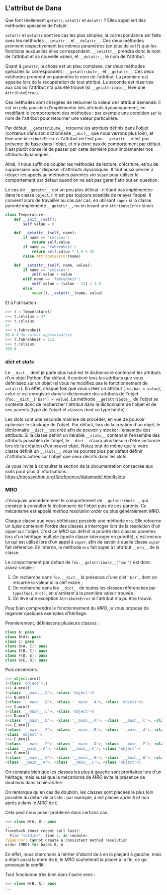 ## L'attribut de Dana

Que font réellement `getattr`, `setattr` et `delattr` ? Elles appellent des méthodes spéciales de l'objet.

`setattr` et `delattr` sont les cas les plus simples, la correspondance est faite avec les méthodes `__setattr__` et `__delattr__`.
Ces deux méthodes prennent respectivement les mêmes paramètres (en plus de `self`) que les fonctions auxquelles elles correspondent. `__setattr__` prendra donc le nom de l'attribut et sa nouvelle valeur, et `__delattr__` le nom de l'attribut.

Quant à `getattr`, la chose est un pleu complexe, car deux méthodes spéciales lui correspondent : `__getattribute__` et `__getattr__`. Ces deux méthodes prennent en paramètre le nom de l'attribut.
La première est appelée lors de la récupération de tout attribut. La seconde est réservée aux cas où l'attribut n'a pas été trouvé (si `__getattribute__` lève une `AttributeError`).

Ces méthodes sont chargées de retourner la valeur de l'attribut demandé.
Il est en cela possible d'implémenter des attributs dynamiquement, en modifiant le comportement des méthodes : par exemple une condition sur le nom de l'attribut pour retourner une valeur particulière.

Par défaut, `__getattribute__` retourne les attributs définis dans l'objet (contenus dans son dictionnaire `__dict__` que nous verrons plus loin), et lève une `AttributeError` si l'attribut ne l'est pas.
`__getattr__` n'est pas présente de base dans l'objet, et n'a donc pas de comportement par défaut.
Il est plutôt conseillé de passer par cette dernière pour implémenter nos attributs dynamiques.

Ainsi, il nous suffit de coupler les méthodes de lecture, d'écriture, et/ou de suppression pour disposer d'attributs dynamiques.
Il faut aussi penser à relayer les appels au méthodes parentes *via* `super` pour utiliser le comportement par défaut quand on ne sait pas gérer l'attribut en question.

Le cas de `__getattr__` est un peu plus délicat : n'étant pas implémentée dans la classe `object`, il n'est pas toujours possible de relayer l'appel.
Il convient alors de travailler au cas par cas, en utilisant `super` si la classe parente implémente `__getattr__`, ou en levant une `AttributeError` sinon.

```python
class Temperature:
    def __init__(self):
        self.value = 0

    def __getattr__(self, name):
        if name == 'celsius':
            return self.value
        if name == 'fahrenheit':
            return self.value * 1.8 + 32
        raise AttributeError(name)

    def __setattr__(self, name, value):
        if name == 'celsius':
            self.value = value
        elif name == 'fahrenheit':
            self.value = (value - 32) / 1.8
        else:
            super().__setattr__(name, value)
```

Et à l'utilisation :

```python
>>> t = Temperature()
>>> t.celsius = 37
>>> t.celsius
37
>>> t.fahrenheit
98.6 # Ou valeur approximative
>>> t.fahrenheit = 212
>>> t.celsius
100.0
```

### *dict* et *slots*

Le `__dict__` dont je parle plus haut est le dictionnaire contenant les attributs d'un objet Python. Par défaut, il contient tous les attributs que vous définissez sur un objet (si vous ne modifiez pas le fonctionnement de `setattr`).
En effet, chaque fois que vous créez un attribut (`foo.bar = value`), celui-ci est enregistré dans le dictionnaire des attributs de l'objet (`foo.__dict__['bar'] = value`). La méthode `__getattribute__` de l'objet se contente donc de rechercher l'attribut dans le dictionnaire de l'objet et de ses parents (type de l'objet et classes dont ce type hérite).

Les slots sont une seconde manière de procéder, en vue de pouvoir optimiser le stockage de l'objet. Par défaut, lors de la création d'un objet, le dictionnaire `__dict__` est créé afin de pouvoir y stocker l'ensemble des attributs. Si la classe définit un itérable `__slots__` contenant l'ensemble des attributs possibles de l'objet, le `__dict__` n'aura plus besoin d'être instancié lors de la création d'un nouvel objet.
Notez tout de même que si votre classe définit un `__slots__`, vous ne pourrez plus par défaut définir d'attributs autres sur l'objet que ceux décrits dans les slots.

Je vous invite à consulter la section de la documentation consacrée aux slots pour plus d'informations :
<https://docs.python.org/3/reference/datamodel.html#slots>

### MRO

J'évoquais précédemment le comportement de `__getattribute__`, qui consiste à consulter le dictionnaire de l'objet puis de ces parents. Ce mécanisme est appelé *method resolution order* ou plus généralement *MRO*.

Chaque classe que vous définissez possède une méthode `mro`. Elle retourne un *tuple* contenant l'ordre des classes à interroger lors de la résolution d'un appel sur l'objet.
C'est ce *MRO* qui définit la priorité des classes parentes lors d'un héritage multiple (quelle classe interroger en priorité), c'est encore lui qui est utilisé lors d'un appel à `super`, afin de savoir à quelle classe `super` fait référence.
En interne, la méthode `mro` fait appel à l'attribut `__mro__` de la classe.

Le comportement par défaut de `foo.__getattribute__('bar')` est donc assez simple :

1. On recherche dans `foo.__dict__` la présence d'une clef `'bar'`, dont on retourne la valeur si la clef existe ;
2. On recherche dans les `__dict__` de toutes les classes référencées par `type(foo).mro()`, en s'arrêtant à la première valeur trouvée ;
3. On lève une exception `AttributeError` si l'attribut n'a pu être trouvé.

Pour bien comprendre le fonctionnement du *MRO*, je vous propose de regarder quelques exemples d'héritage.

Premièrement, définissons plusieurs classes :

```python
class A: pass
class B(A): pass
class C: pass
class D(A, C): pass
class E(B, C): pass
class F(D, E): pass
class G(E, D): pass
```

Puis observons.

```python
>>> object.mro()
(<class 'object'>,)
>>> A.mro()
(<class '__main__.A'>, <class 'object'>)
>>> B.mro()
(<class '__main__.B'>, <class '__main__.A'>, <class 'object'>)
>>> C.mro()
(<class '__main__.C'>, <class 'object'>)
>>> D.mro()
(<class '__main__.D'>, <class '__main__.A'>, <class '__main__.C'>, <class 'object'>)
>>> E.mro()
(<class '__main__.E'>, <class '__main__.B'>, <class '__main__.A'>, <class '__main__.C'>,
<class 'object'>)
>>> F.mro()
(<class '__main__.F'>, <class '__main__.D'>, <class '__main__.E'>, <class '__main__.B'>,
<class '__main__.A'>, <class '__main__.C'>, <class 'object'>)
>>> G.mro()
(<class '__main__.G'>, <class '__main__.E'>, <class '__main__.B'>, <class '__main__.D'>,
<class '__main__.A'>, <class '__main__.C'>, <class 'object'>)
```

On constate bien que les classes les plus à gauche sont proritaires lors d'un héritage, mais aussi que le mécanisme de *MRO* évite la présence de doublons dans la hiérarchie.

On remarque qu'en cas de doublon, les classes sont placées le plus loin possible du début de la liste : par exemple, `A` est placée après `B` et non après `D` dans le *MRO* de `E`.

Cela peut nous poser problème dans certains cas.

```python
>>> class H(A, B): pass
...
Traceback (most recent call last):
  File "<stdin>", line 1, in <module>
TypeError: Cannot create a consistent method resolution
order (MRO) for bases B, A
```

En effet, nous cherchons à hériter d'abord de `A` en la plaçant à gauche, mais `A` étant aussi la mère de `B`, le *MRO* souheterait la placer à la fin, ce qui provoque le conflit.

Tout fonctionne très bien dans l'autre sens :

```python
>>> class H(B, A): pass
...
```
